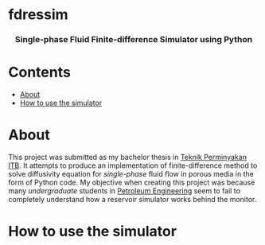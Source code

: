 # fdressim

<h3 align='center'>Single-phase Fluid Finite-difference Simulator using Python </h3>

# Contents

- [About](#about)
- [How to use the simulator](#how-to-use-the-simulator)

# About
This project was submitted as my bachelor thesis in [Teknik Perminyakan ITB][]. It attempts to produce an implementation of finite-difference method to solve diffusivity equation for *single-phase* fluid flow in porous media in the form of Python code. My objective when creating this project was because many *undergraduate* students in [Petroleum Engineering][] seem to fail to completely understand how a reservoir simulator works behind the monitor. <!--My pure and naive motivation was because I just wanted to code ;).-->



# How to use the simulator










[Teknik Perminyakan ITB]: http://tm.itb.ac.id/
[Petroleum Engineering]: https://en.wikipedia.org/wiki/Petroleum_engineering